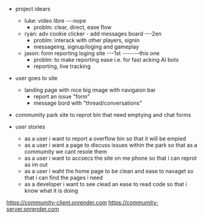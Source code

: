 - project idears

  - luke: video libre ---nope
    - problm: clear, direct, ease flow
  - ryan: adv cookie clicker - add messages board ---2en
    - problm: interack with other players, signin
    - messageing, signup/loging and gameplay
  - jason: form reporting loging site ---1st -------this one
    - problm: to make reporting ease i.e. for fast acking AI bots
    - reporting, live tracking

- user goes to site

  - landing page with nice big image with navigaion bar
    - report an issue "form"
    - message bord with "thread/conversations"

- commumity park site to reprot bin that need emptying and chat forms

- user stories
  - as a user i want to report a overflow bin so that it will be empied
  - as a user i want a page to discuss issues within the park so that as a commumity we cant resole them
  - as a user i want to accsecs the site on me phone so that i can reprot as im out
  - as a user i waht the home page to be clean and ease to navaget so that i can find the pages i need
  - as a developer i want to see clead an ease to read code so that i know what it is doing

https://commumity-client.onrender.com
https://commumity-server.onrender.com
